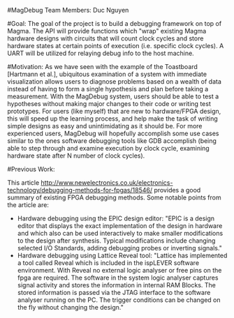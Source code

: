 #MagDebug
Team Members: Duc Nguyen

#Goal: The goal of the project is to build a debugging framework on top of Magma.  The API will provide functions which "wrap" existing Magma hardware designs with circuits that will count clock cycles and store hardware states at certain points of execution (i.e. specific clock cycles).  A UART will be utilized for relaying debug info to the host machine.

#Motivation: As we have seen with the example of the Toastboard [Hartmann et al.], ubiquitous examination of a system with immediate visualization allows users to diagnose problems based on a wealth of data instead of having to form a single hypothesis and plan before taking a measurement.  With the MagDebug system, users should be able to test a hypotheses without making major changes to their code or writing test prototypes.  For users (like myself) that are new to hardware/FPGA design, this will speed up the learning process, and help make the task of writing simple designs as easy and unintimidating as it should be.  For more experienced users, MagDebug will hopefully accomplish some use cases similar to the ones software debugging tools like GDB accomplish (being able to step through and examine execution by clock cycle, examining hardware state after N number of clock cycles).

#Previous Work: 

This article http://www.newelectronics.co.uk/electronics-technology/debugging-methods-for-fpgas/18546/ provides a good summary of existing FPGA debugging methods.  Some notable points from the article are:
  - Hardware debugging using the EPIC design editor: "EPIC is a design editor that displays the exact implementation of the 
    design in hardware and which also can be used interactively to make smaller modifications to the design after synthesis. 
    Typical modifications include changing selected I/O Standards, adding debugging probes or inverting signals."
  - Hardware debugging using Lattice Reveal tool: "Lattice has implemented a tool called Reveal which is included in the 
    ispLEVER software environment. With Reveal no external logic analyser or free pins on the fpga are required. The software 
    in the system logic analyser captures signal activity and stores the information in internal RAM Blocks. The stored
    information is passed via the JTAG interface to the software analyser running on the PC. The trigger conditions can be
    changed on the fly without changing the design."

